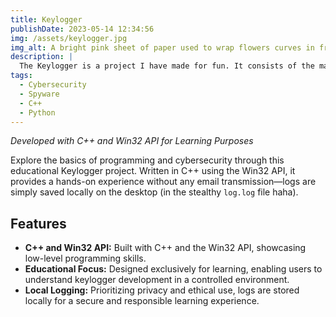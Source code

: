```yaml
---
title: Keylogger
publishDate: 2023-05-14 12:34:56
img: /assets/keylogger.jpg
img_alt: A bright pink sheet of paper used to wrap flowers curves in front of rich blue background
description: |
  The Keylogger is a project I have made for fun. It consists of the main keylogger, which is written in C++, and an interpreter, which is written in Python. The interpreter is used to read the logs and display them in a more readable format.
tags:
  - Cybersecurity
  - Spyware
  - C++
  - Python
---
```


*Developed with C++ and Win32 API for Learning Purposes*

Explore the basics of programming and cybersecurity through this educational Keylogger project. Written in C++ using the Win32 API, it provides a hands-on experience without any email transmission—logs are simply saved locally on the desktop (in the stealthy `log.log` file haha).

## Features

- **C++ and Win32 API:** Built with C++ and the Win32 API, showcasing low-level programming skills.
- **Educational Focus:** Designed exclusively for learning, enabling users to understand keylogger development in a controlled environment.
- **Local Logging:** Prioritizing privacy and ethical use, logs are stored locally for a secure and responsible learning experience.
